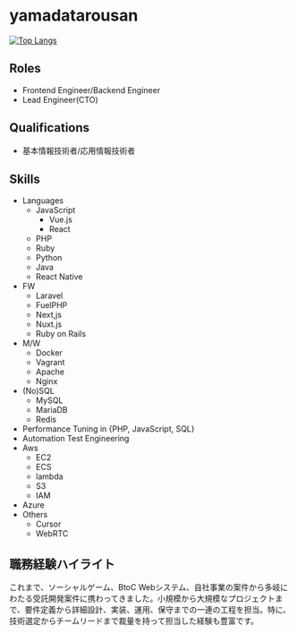 # yamadatarousan
  
[![Top Langs](https://github-readme-stats.vercel.app/api/top-langs/?username=yamadatarousan)](https://github.com/anuraghazra/github-readme-stats)

## Roles

- Frontend Engineer/Backend Engineer
- Lead Engineer(CTO)

## Qualifications

- 基本情報技術者/応用情報技術者

## Skills

- Languages
  - JavaScript
    - Vue.js
    - React
  - PHP
  - Ruby
  - Python
  - Java
  - React Native
- FW
  - Laravel
  - FuelPHP
  - Next,js
  - Nuxt.js
  - Ruby on Rails
- M/W
  - Docker
  - Vagrant
  - Apache
  - Nginx
- (No)SQL
  - MySQL
  - MariaDB
  - Redis
- Performance Tuning in {PHP, JavaScript, SQL}
- Automation Test Engineering
- Aws
  - EC2
  - ECS
  - lambda
  - S3
  - IAM
- Azure
- Others
  - Cursor
  - WebRTC

## 職務経験ハイライト
これまで、ソーシャルゲーム、BtoC Webシステム、自社事業の案件から多岐にわたる受託開発案件に携わってきました。小規模から大規模なプロジェクトまで、要件定義から詳細設計、実装、運用、保守までの一連の工程を担当。特に、技術選定からチームリードまで裁量を持って担当した経験も豊富です。

